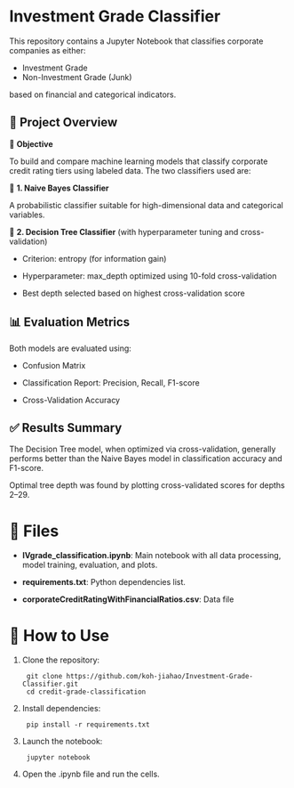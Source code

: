 # Investment Grade Classifier
This repository contains a Jupyter Notebook that classifies corporate companies as either:

- Investment Grade
- Non-Investment Grade (Junk)

based on financial and categorical indicators.


<h2>📌 Project Overview</h2>

🎯 **Objective**

To build and compare machine learning models that classify corporate credit rating tiers using labeled data. The two classifiers used are:

🔹 **1. Naive Bayes Classifier**

  A probabilistic classifier suitable for high-dimensional data and categorical variables.

  

🔹 **2. Decision Tree Classifier** (with hyperparameter tuning and cross-validation)

- Criterion: entropy (for information gain)

- Hyperparameter: max_depth optimized using 10-fold cross-validation

- Best depth selected based on highest cross-validation score


<h2>📊 Evaluation Metrics</h2>

Both models are evaluated using:

- Confusion Matrix

- Classification Report: Precision, Recall, F1-score

- Cross-Validation Accuracy


<h2>✅ Results Summary</h2>

The Decision Tree model, when optimized via cross-validation, generally performs better than the Naive Bayes model in classification accuracy and F1-score.

Optimal tree depth was found by plotting cross-validated scores for depths 2–29.



<h1>📁 Files</h1>

- **IVgrade_classification.ipynb**: Main notebook with all data processing, model training, evaluation, and plots.

- **requirements.txt**: Python dependencies list.

- **corporateCreditRatingWithFinancialRatios.csv**: Data file



<h1>🧪 How to Use</h1>

1. Clone the repository:

        git clone https://github.com/koh-jiahao/Investment-Grade-Classifier.git
        cd credit-grade-classification


2. Install dependencies:

        pip install -r requirements.txt


3. Launch the notebook:

        jupyter notebook


4. Open the .ipynb file and run the cells.
